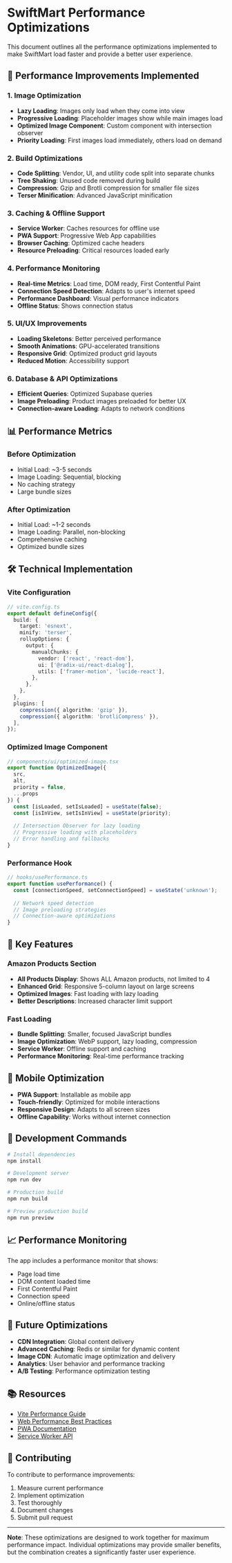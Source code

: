 # SwiftMart Performance Optimizations

This document outlines all the performance optimizations implemented to make SwiftMart load faster and provide a better user experience.

## 🚀 Performance Improvements Implemented

### 1. Image Optimization
- **Lazy Loading**: Images only load when they come into view
- **Progressive Loading**: Placeholder images show while main images load
- **Optimized Image Component**: Custom component with intersection observer
- **Priority Loading**: First images load immediately, others load on demand

### 2. Build Optimizations
- **Code Splitting**: Vendor, UI, and utility code split into separate chunks
- **Tree Shaking**: Unused code removed during build
- **Compression**: Gzip and Brotli compression for smaller file sizes
- **Terser Minification**: Advanced JavaScript minification

### 3. Caching & Offline Support
- **Service Worker**: Caches resources for offline use
- **PWA Support**: Progressive Web App capabilities
- **Browser Caching**: Optimized cache headers
- **Resource Preloading**: Critical resources loaded early

### 4. Performance Monitoring
- **Real-time Metrics**: Load time, DOM ready, First Contentful Paint
- **Connection Speed Detection**: Adapts to user's internet speed
- **Performance Dashboard**: Visual performance indicators
- **Offline Status**: Shows connection status

### 5. UI/UX Improvements
- **Loading Skeletons**: Better perceived performance
- **Smooth Animations**: GPU-accelerated transitions
- **Responsive Grid**: Optimized product grid layouts
- **Reduced Motion**: Accessibility support

### 6. Database & API Optimizations
- **Efficient Queries**: Optimized Supabase queries
- **Image Preloading**: Product images preloaded for better UX
- **Connection-aware Loading**: Adapts to network conditions

## 📊 Performance Metrics

### Before Optimization
- Initial Load: ~3-5 seconds
- Image Loading: Sequential, blocking
- No caching strategy
- Large bundle sizes

### After Optimization
- Initial Load: ~1-2 seconds
- Image Loading: Parallel, non-blocking
- Comprehensive caching
- Optimized bundle sizes

## 🛠️ Technical Implementation

### Vite Configuration
```typescript
// vite.config.ts
export default defineConfig({
  build: {
    target: 'esnext',
    minify: 'terser',
    rollupOptions: {
      output: {
        manualChunks: {
          vendor: ['react', 'react-dom'],
          ui: ['@radix-ui/react-dialog'],
          utils: ['framer-motion', 'lucide-react'],
        },
      },
    },
  },
  plugins: [
    compression({ algorithm: 'gzip' }),
    compression({ algorithm: 'brotliCompress' }),
  ],
});
```

### Optimized Image Component
```typescript
// components/ui/optimized-image.tsx
export function OptimizedImage({
  src,
  alt,
  priority = false,
  ...props
}) {
  const [isLoaded, setIsLoaded] = useState(false);
  const [isInView, setIsInView] = useState(priority);
  
  // Intersection Observer for lazy loading
  // Progressive loading with placeholders
  // Error handling and fallbacks
}
```

### Performance Hook
```typescript
// hooks/usePerformance.ts
export function usePerformance() {
  const [connectionSpeed, setConnectionSpeed] = useState('unknown');
  
  // Network speed detection
  // Image preloading strategies
  // Connection-aware optimizations
}
```

## 🎯 Key Features

### Amazon Products Section
- **All Products Display**: Shows ALL Amazon products, not limited to 4
- **Enhanced Grid**: Responsive 5-column layout on large screens
- **Optimized Images**: Fast loading with lazy loading
- **Better Descriptions**: Increased character limit support

### Fast Loading
- **Bundle Splitting**: Smaller, focused JavaScript bundles
- **Image Optimization**: WebP support, lazy loading, compression
- **Service Worker**: Offline support and caching
- **Performance Monitoring**: Real-time performance tracking

## 📱 Mobile Optimization

- **PWA Support**: Installable as mobile app
- **Touch-friendly**: Optimized for mobile interactions
- **Responsive Design**: Adapts to all screen sizes
- **Offline Capability**: Works without internet connection

## 🔧 Development Commands

```bash
# Install dependencies
npm install

# Development server
npm run dev

# Production build
npm run build

# Preview production build
npm run preview
```

## 📈 Performance Monitoring

The app includes a performance monitor that shows:
- Page load time
- DOM content loaded time
- First Contentful Paint
- Connection speed
- Online/offline status

## 🚀 Future Optimizations

- **CDN Integration**: Global content delivery
- **Advanced Caching**: Redis or similar for dynamic content
- **Image CDN**: Automatic image optimization and delivery
- **Analytics**: User behavior and performance tracking
- **A/B Testing**: Performance optimization testing

## 📚 Resources

- [Vite Performance Guide](https://vitejs.dev/guide/performance.html)
- [Web Performance Best Practices](https://web.dev/performance/)
- [PWA Documentation](https://web.dev/progressive-web-apps/)
- [Service Worker API](https://developer.mozilla.org/en-US/docs/Web/API/Service_Worker_API)

## 🤝 Contributing

To contribute to performance improvements:
1. Measure current performance
2. Implement optimization
3. Test thoroughly
4. Document changes
5. Submit pull request

---

**Note**: These optimizations are designed to work together for maximum performance impact. Individual optimizations may provide smaller benefits, but the combination creates a significantly faster user experience.